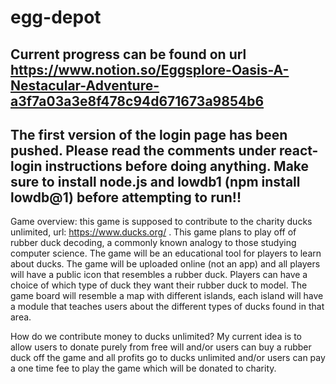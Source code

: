 # egg-depot

## Current progress can be found on url https://www.notion.so/Eggsplore-Oasis-A-Nestacular-Adventure-a3f7a03a3e8f478c94d671673a9854b6

## The first version of the login page has been pushed. Please read the comments under react-login instructions before doing anything. Make sure to install node.js and lowdb1 (npm install lowdb@1) before attempting to run!!

Game overview: this game is supposed to contribute to the charity ducks unlimited, url: https://www.ducks.org/ . This game plans to play off of rubber duck decoding, a commonly known analogy to those studying computer science. The game will be an educational tool for players to learn about ducks. The game will be uploaded online (not an app) and all players will have a public icon that resembles a rubber duck. Players can have a choice of which type of duck they want their rubber duck to model. The game board will resemble a map with different islands, each island will have a module that teaches users about the different types of ducks found in that area.

How do we contribute money to ducks unlimited? My current idea is to allow users to donate purely from free will and/or users can buy a rubber duck off the game and all profits go to ducks unlimited and/or users can pay a one time fee to play the game which will be donated to charity.
